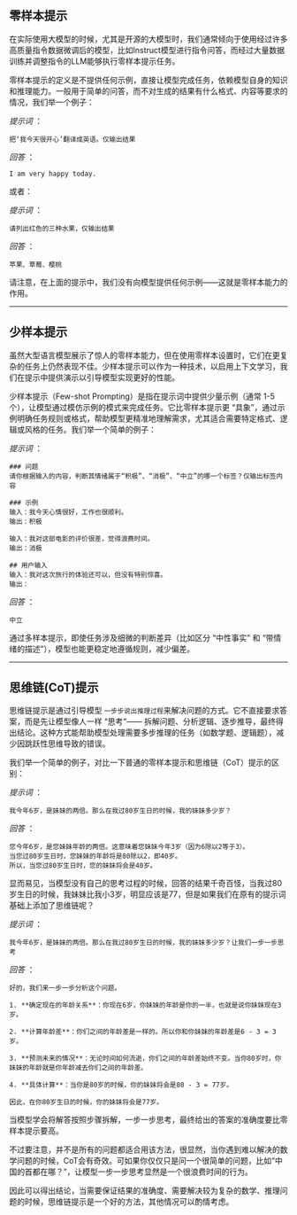 ## 零样本提示

在实际使用大模型的时候，尤其是开源的大模型时，我们通常倾向于使用经过许多高质量指令数据微调后的模型，比如Instruct模型进行指令问答，而经过大量数据训练并调整指令的LLM能够执行零样本提示任务。

零样本提示的定义是不提供任何示例，直接让模型完成任务，依赖模型自身的知识和推理能力。一般用于简单的问答，而不对生成的结果有什么格式、内容等要求的情况，我们举一个例子：

*提示词* ：

```Plain
把‘我今天很开心’翻译成英语。仅输出结果
```

*回答* ：

```Plain
I am very happy today.
```

或者：

*提示词* ：

```Plain
请列出红色的三种水果，仅输出结果
```

*回答* ：

```Plain
苹果、草莓、樱桃
```

请注意，在上面的提示中，我们没有向模型提供任何示例——这就是零样本能力的作用。

---

## 少样本提示

虽然大型语言模型展示了惊人的零样本能力，但在使用零样本设置时，它们在更复杂的任务上仍然表现不佳。少样本提示可以作为一种技术，以启用上下文学习，我们在提示中提供演示以引导模型实现更好的性能。

少样本提示（Few-shot Prompting）是指在提示词中提供少量示例（通常 1-5 个），让模型通过模仿示例的模式来完成任务。它比零样本提示更 “具象”，通过示例明确任务规则或格式，帮助模型更精准地理解需求，尤其适合需要特定格式、逻辑或风格的任务。我们举一个简单的例子：

*提示词* ：

```Plain
### 问题
请你根据输入的内容，判断其情绪属于“积极”、“消极”、“中立”的哪一个标签？仅输出标签内容

### 示例
输入：我今天心情很好，工作也很顺利。
输出：积极

输入：我对这部电影的评价很差，觉得浪费时间。
输出：消极

## 用户输入
输入：我对这次旅行的体验还可以，但没有特别惊喜。
输出：
```

*回答* ：

```Plain
中立
```

通过多样本提示，即使任务涉及细微的判断差异（比如区分 “中性事实” 和 “带情绪的描述”），模型也能更稳定地遵循规则，减少偏差。


---

## 思维链(CoT)提示

思维链提示是通过引导模型 `一步步说出推理过程`来解决问题的方式。它不直接要求答案，而是先让模型像人一样 “思考”—— 拆解问题、分析逻辑、逐步推导，最终得出结论。这种方式能帮助模型处理需要多步推理的任务（如数学题、逻辑题），减少因跳跃性思维导致的错误。

我们举一个简单的例子，对比一下普通的零样本提示和思维链（CoT）提示的区别：

*提示词* ：

```Plain
我今年6岁，是妹妹的两倍。那么在我过80岁生日的时候，我的妹妹多少岁？
```

*回答* ：

```Plain
您今年6岁，是您妹妹年龄的两倍。这意味着您妹妹今年3岁（因为6除以2等于3）。
当您过80岁生日时，您妹妹的年龄将是80除以2，即40岁。
所以，当您过80岁生日时，您的妹妹将会是40岁。
```

显而易见，当模型没有自己的思考过程的时候，回答的结果千奇百怪，当我过80岁生日的时候，我妹妹比我小3岁，明显应该是77，但是如果我们在原有的提示词基础上添加了思维链呢？

*提示词* ：

```Plain
我今年6岁，是妹妹的两倍。那么在我过80岁生日的时候，我的妹妹多少岁？让我们一步一步思考
```

*回答* ：

```Plain
好的，我们来一步一步分析这个问题。

1. **确定现在的年龄关系**：你现在6岁，你妹妹的年龄是你的一半，也就是说你妹妹现在3岁。

2. **计算年龄差**：你们之间的年龄差是一样的。所以你和你妹妹的年龄差是6 - 3 = 3岁。

3. **预测未来的情况**：无论时间如何流逝，你们之间的年龄差始终不变。当你80岁时，你妹妹的年龄就是你年龄减去你们之间的年龄差。

4. **具体计算**：当你是80岁的时候，你的妹妹将会是80 - 3 = 77岁。

因此，在你80岁生日的时候，你的妹妹将会是77岁。
```

当模型学会将解答按照步骤拆解，一步一步思考，最终给出的答案的准确度要比零样本提示要高。

不过要注意，并不是所有的问题都适合用该方法，很显然，当你遇到难以解决的数学问题的时候，CoT会有奇效。可如果你仅仅只是问一个很简单的问题，比如“中国的首都在哪？”，让模型一步一步思考显然是一个很浪费时间的行为。

因此可以得出结论，当需要保证结果的准确度、需要解决较为复杂的数学、推理问题的时候，思维链提示是一个好的方法，其他情况可以酌情考虑。





